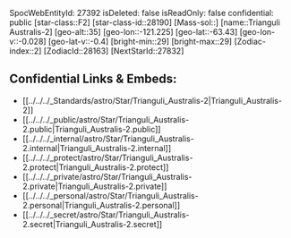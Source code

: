 ﻿---
location:
- -63.43
- 121.225
- 35
tags:
- astro/Star
type: Star
---

SpocWebEntityId: 27392
isDeleted: false
isReadOnly: false
confidential: public
[star-class::F2]
[star-class-id::28190]
[Mass-sol::]
[name::Trianguli Australis-2]
[geo-alt::35]
[geo-lon::-121.225]
[geo-lat::-63.43]
[geo-lon-v::-0.028]
[geo-lat-v::-0.4]
[bright-min::29]
[bright-max::29]
[Zodiac-index::2]
[ZodiacId::28163]
[NextStarId::27832]



## Confidential Links & Embeds: 
- [[../../../_Standards/astro/Star/Trianguli_Australis-2|Trianguli_Australis-2]] 
- [[../../../_public/astro/Star/Trianguli_Australis-2.public|Trianguli_Australis-2.public]] 
- [[../../../_internal/astro/Star/Trianguli_Australis-2.internal|Trianguli_Australis-2.internal]] 
- [[../../../_protect/astro/Star/Trianguli_Australis-2.protect|Trianguli_Australis-2.protect]] 
- [[../../../_private/astro/Star/Trianguli_Australis-2.private|Trianguli_Australis-2.private]] 
- [[../../../_personal/astro/Star/Trianguli_Australis-2.personal|Trianguli_Australis-2.personal]] 
- [[../../../_secret/astro/Star/Trianguli_Australis-2.secret|Trianguli_Australis-2.secret]] 
